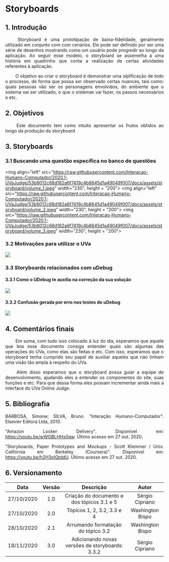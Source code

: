 # Storyboards

## 1. Introdução

<p align="justify"> &emsp;&emsp; Storyboard é uma prototipação de baixa-fidelidade, geralmente utilizado em conjunto com com cenários. Ele pode ser definido por ser uma série de desenhos mostrando como um usuário pode progredir ao longo da aplicação. Ao seguir esse modelo, o storyboard se assemelha a uma história em quadrinho que conta a realização de certas atividades referentes à aplicação.</p>

<p align="justify"> &emsp;&emsp; O objetivo ao criar o storyboard é demonstrar uma siplificação de todo o processo, de forma que possa ser observado certas nuances, tais como: quais pessoas vão ser os personagens envolvidos, do ambiente que o sistema vai ser utilizado, o que o sistemas vai fazer, os passos necessários e etc.</p>

## 2. Objetivos

<p align="justify"> &emsp;&emsp; Este documento tem como intuito apresentar os frutos obtidos ao longo da produção do storyboard</p>

## 3. Storyboards

### 3.1 Buscando uma questão específica no banco de questões

<img align="left"
src="https://raw.githubusercontent.com/Interacao-Humano-Computador/2020.1-UVaJudge/53b6012c68d182a6f7419c4b8645d1a49049f007/docs/assets/storyboard/volume_1.jpeg"
width="230", height = "200">
<img align="left"
src="https://raw.githubusercontent.com/Interacao-Humano-Computador/2020.1-UVaJudge/53b6012c68d182a6f7419c4b8645d1a49049f007/docs/assets/storyboard/volume_2.jpeg"
width="230", height = "200">
<img src="https://raw.githubusercontent.com/Interacao-Humano-Computador/2020.1-UVaJudge/53b6012c68d182a6f7419c4b8645d1a49049f007/docs/assets/storyboard/volume_3.jpeg"
width="230", height = "200">


### 3.2 Motivações para utilizar o UVa

<img align="center"
src="https://media.discordapp.net/attachments/752588141298450563/770746203863646248/Principal.png?width=475&height=475">

### 3.3 Storyboards relacionados com uDebug

#### 3.3.1 Como o UDebug te auxilia na correção da sua solução

<img align="center"
src="https://media.discordapp.net/attachments/752588141298450563/770746206669897758/Principal_2.png?width=475&height=475">

#### 3.3.2 Confusão gerada por erro nos testes do uDebug

<img align="center"
src="https://cdn.discordapp.com/attachments/752587900377628756/778679972842831882/Principal_2.png">

## 4. Comentários finais

<p align="justify"> &emsp;&emsp; Em suma, com tudo isso colocado à luz do dia, esperamos que aquele que leia esse documento consiga entender quais são algumas das operações do UVa, como elas são feitas e etc. Com isso, esperamos que o storyboard tenha cumprido seu papel de auxiliar aqueles que não tinham uma visão tão ampla à respeito do UVa.
</p>

<p align="justify"> &emsp;&emsp; Além disso esperamos que o storyboard possa guiar a equipe de desenvolvimento, ajudando eles a entender os componentes do site, suas funções e etc. Para que dessa forma eles possam incrementar ainda mais a interface do UVa Online Judge.
</p>

## 5. Bibliografia

<p align="justify">
BARBOSA, Simone; SILVA, Bruno. "Interação Humano-Computador". Elsevier Editora Ltda, 2010.
</p>
<p align="justify">
"Amazon Locker Delivery". Disponível em: <a href="https://youtu.be/wWGBLHHx0qw">https://youtu.be/wWGBLHHx0qw</a>. Último acesso em 27 out. 2020.
</p>
<p align="justify">
"Storyboards, Paper Prototypes and Mockups - Scott Klemmer / Univ. Califórnia em Berkeley (Coursera)". Disponível em: <a href="https://youtu.be/h2H3oIQtddU">https://youtu.be/h2H3oIQtddU</a>. Último acesso em 27 out. 2020.
</p>

## 6. Versionamento

|Data|Versão|Descrição|Autor|
|:-:|:-:|:-:|:-:|
|27/10/2020|1.0|Criação do documento e dos tópicos 3.1 e 5|Sérgio Cipriano|
|27/10/2020|2.0|Tópicos 1, 2, 3.2, 3.3 e 4|Washington Bispo|
|28/10/2020|2.1|Arrumando formatação do tópico 3.2 |Washington Bispo|
|18/11/2020|3.0|Adicionando novas versões de storyboards: 3.3.2|Sérgio Cipriano|
